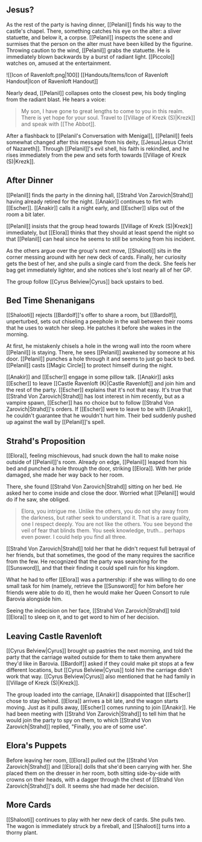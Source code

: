 ## Jesus?

As the rest of the party is having dinner, [[Pelanil]] finds his way to the castle's chapel. There, something catches his eye on the alter: a sliver statuette, and below it, a corpse. [[Pelanil]] inspects the scene and surmises that the person on the alter must have been killed by the figurine. Throwing caution to the wind, [[Pelanil]] grabs the statuette. He is immediately blown backwards by a burst of radiant light. [[Piccolo]] watches on, amused at the entertainment.

![[Icon of Ravenloft.png|100]]
[[Handouts/Items/Icon of Ravenloft Handout|Icon of Ravenloft Handout]]

Nearly dead, [[Pelanil]] collapses onto the closest pew, his body tingling from the radiant blast. He hears a voice:

>My son, I have gone to great lengths to come to you in this realm. There is yet hope for your soul. Travel to [[Village of Krezk (S)|Krezk]] and speak with [[The Abbot]].

After a flashback to [[Pelanil's Conversation with Menigal]], [[Pelanil]] feels somewhat changed after this message from his deity, [[Jesus|Jesus Christ of Nazareth]]. Through [[Pelanil]]'s evil shell, his faith is rekindled, and he rises immediately from the pew and sets forth towards [[Village of Krezk (S)|Krezk]].

## After Dinner

[[Pelanil]] finds the party in the dinning hall, [[Strahd Von Zarovich|Strahd]] having already retired for the night. [[Anakir]] continues to flirt with [[Escher]]. [[Anakir]] calls it a night early, and [[Escher]] slips out of the room a bit later.

[[Pelanil]] insists that the group head towards [[Village of Krezk (S)|Krezk]] immediately, but [[Elora]] thinks that they should at least spend the night so that [[Pelanil]] can heal since he seems to still be smoking from his incident.

As the others argue over the group's next move, [[Shalooti]] sits in the corner messing around with her new deck of cards. Finally, her curiosity gets the best of her, and she pulls a single card from the deck. She feels her bag get immediately lighter, and she notices she's lost nearly all of her GP.

The group follow [[Cyrus Belview|Cyrus]] back upstairs to bed.

## Bed Time Shenanigans 

[[Shalooti]] rejects [[Bardolf]]'s offer to share a room, but [[Bardolf]], unperturbed, sets out chiseling a peephole in the wall between their rooms that he uses to watch her sleep. He patches it before she wakes in the morning.

At first, he mistakenly chisels a hole in the wrong wall into the room where [[Pelanil]] is staying. There, he sees [[Pelanil]] awakened by someone at his door. [[Pelanil]] punches a hole through it and seems to just go back to bed. [[Pelanil]] casts [[Magic Circle]] to protect himself during the night.

[[Anakir]] and [[Escher]] engage in some pillow talk. [[Anakir]] asks [[Escher]] to leave [[Castle Ravenloft (K)|Castle Ravenloft]] and join him and the rest of the party. [[Escher]] explains that it's not that easy. It's true that [[Strahd Von Zarovich|Strahd]] has lost interest in him recently, but as a vampire spawn, [[Escher]] has no choice but to follow [[Strahd Von Zarovich|Strahd]]'s orders. If [[Escher]] were to leave to be with [[Anakir]], he couldn't guarantee that he wouldn't hurt him. Their bed suddenly pushed up against the wall by [[Pelanil]]'s spell.

## Strahd's Proposition

[[Elora]], feeling mischievous, had snuck down the hall to make noise outside of [[Pelanil]]'s room. Already on edge, [[Pelanil]] leaped from his bed and punched a hole through the door, striking [[Elora]]. With her pride damaged, she made her way back to her room.

There, she found [[Strahd Von Zarovich|Strahd]] sitting on her bed. He asked her to come inside and close the door. Worried what [[Pelanil]] would do if he saw, she obliged.

>Elora, you intrigue me. Unlike the others, you do not shy away from the darkness, but rather seek to understand it. That is a rare quality, one I respect deeply. You are not like the others. You see beyond the veil of fear that blinds them. You seek knowledge, truth... perhaps even power. I could help you find all three.

[[Strahd Von Zarovich|Strahd]] told her that he didn't request full betrayal of her friends, but that sometimes, the good of the many requires the sacrifice from the few. He recognized that the party was searching for the [[Sunsword]], and that their finding it could spell ruin for his kingdom.

What he had to offer [[Elora]] was a partnership: if she was willing to do one small task for him (namely, retrieve the [[Sunsword]] for him before her friends were able to do it), then he would make her Queen Consort to rule Barovia alongside him.

Seeing the indecision on her face, [[Strahd Von Zarovich|Strahd]] told [[Elora]] to sleep on it, and to get word to him of her decision.

## Leaving Castle Ravenloft

[[Cyrus Belview|Cyrus]] brought up pastries the next morning, and told the party that the carriage waited outside for them to take them anywhere they'd like in Barovia. [[Bardolf]] asked if they could make pit stops at a few different locations, but [[Cyrus Belview|Cyrus]] told him the carriage didn't work that way. [[Cyrus Belview|Cyrus]] also mentioned that he had family in [[Village of Krezk (S)|Krezk]].

The group loaded into the carriage, [[Anakir]] disappointed that [[Escher]] chose to stay behind. [[Elora]] arrives a bit late, and the wagon starts moving. Just as it pulls away, [[Escher]] comes running to join [[Anakir]]. He had been meeting with [[Strahd Von Zarovich|Strahd]] to tell him that he would join the party to spy on them, to which [[Strahd Von Zarovich|Strahd]] replied, "Finally, you are of some use".

## Elora's Puppets

Before leaving her room, [[Elora]] pulled out the [[Strahd Von Zarovich|Strahd]] and [[Elora]] dolls that she'd been carrying with her. She placed them on the dresser in her room, both sitting side-by-side with crowns on their heads, with a dagger through the chest of [[Strahd Von Zarovich|Strahd]]'s doll. It seems she had made her decision.

## More Cards

[[Shalooti]] continues to play with her new deck of cards. She pulls two. The wagon is immediately struck by a fireball, and [[Shalooti]] turns into a thorny plant.